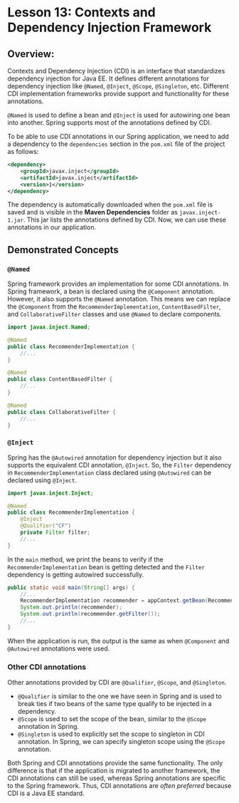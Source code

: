 # Lesson 13: Contexts and Dependency Injection Framework

## Overview:

Contexts and Dependency Injection (CDI) is an interface that standardizes dependency injection for Java EE. It defines different annotations for dependency injection like `@Named`, `@Inject`, `@Scope`, `@Singleton`, etc. Different CDI implementation frameworks provide support and functionality for these annotations.

`@Named` is used to define a bean and `@Inject` is used for autowiring one bean into another. Spring supports most of the annotations defined by CDI.

To be able to use CDI annotations in our Spring application, we need to add a dependency to the `dependencies` section in the `pom.xml` file of the project as follows:

```xml
<dependency>
    <groupId>javax.inject</groupId>
    <artifactId>javax.inject</artifactId>
    <version>1</version>
</dependency>
```

The dependency is automatically downloaded when the `pom.xml` file is saved and is visible in the __Maven Dependencies__ folder as `javax.inject-1.jar`. This jar lists the annotations defined by CDI. Now, we can use these annotations in our application.

## Demonstrated Concepts

### `@Named`

Spring framework provides an implementation for some CDI annotations. In Spring framework, a bean is declared using the `@Component` annotation. However, it also supports the `@Named` annotation. This means we can replace the `@Component` from the `RecommenderImplementation`, `ContentBasedFilter`, and `CollaborativeFilter` classes and use `@Named` to declare components.

```java
import javax.inject.Named;

@Named
public class RecommenderImplementation {
    //...
}
```

```java
@Named
public class ContentBasedFilter {
    //...
}
```

```java
@Named
public class CollaborativeFilter {
    //...
}
```

### `@Inject`

Spring has the `@Autowired` annotation for dependency injection but it also supports the equivalent CDI annotation, `@Inject`. So, the `Filter` dependency in `RecommenderImplementation` class declared using `@Autowired` can be declared using `@Inject`.

```java
import javax.inject.Inject;

@Named
public class RecommenderImplementation {
    @Inject
    @Qualifier("CF")
    private Filter filter;
    //...
}
```

In the `main` method, we print the beans to verify if the `RecommenderImplementation` bean is getting detected and the `Filter` dependency is getting autowired successfully.

```java
public static void main(String[] args) {
    //...
    RecommenderImplementation recommender = appContext.getBean(RecommenderImplementation.class);
    System.out.println(recommender);
    System.out.println(recommender.getFilter());
    //...   
}
```

When the application is run, the output is the same as when `@Component` and `@Autowired` annotations were used.

### Other CDI annotations

Other annotations provided by CDI are `@Qualifier`, `@Scope`, and `@Singleton`. 

- `@Qualifier` is similar to the one we have seen in Spring and is used to break ties if two beans of the same type qualify to be injected in a dependency.
- `@Scope` is used to set the scope of the bean, similar to the `@Scope` annotation in Spring.
- `@Singleton` is used to explicitly set the scope to singleton in CDI annotation. In Spring, we can specify singleton scope using the `@Scope` annotation.

Both Spring and CDI annotations provide the same functionality. The only difference is that if the application is migrated to another framework, the CDI annotations can still be used, whereas Spring annotations are specific to the Spring framework. Thus, CDI annotations are _often preferred_ because CDI is a Java EE standard.